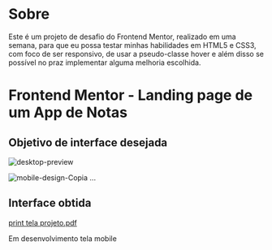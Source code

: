 # Sobre

Este é um projeto de desafio do Frontend Mentor, realizado em uma semana, para que eu possa testar minhas habilidades em HTML5 e CSS3, com foco de ser responsivo, de usar a pseudo-classe hover e além disso se possível no praz implementar alguma melhoria escolhida.

# Frontend Mentor - Landing page de um App de Notas

## Objetivo de interface desejada 

![desktop-preview](https://user-images.githubusercontent.com/115605744/223315446-be129192-8f69-4f5f-be65-00597f46fe18.jpg)

![mobile-design-Copia](https://user-images.githubusercontent.com/115605744/223315697-1329a642-d84b-4ea3-b804-1c24de8d2fbc.jpg)
...

## Interface obtida

[print tela projeto.pdf](https://github.com/pedroaaugusto/clipboard-landing-page/files/10952637/print.tela.projeto.pdf)

Em desenvolvimento tela mobile

